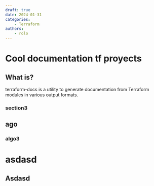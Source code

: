```yaml
---
draft: true 
date: 2024-01-31 
categories:
    - Terraform
authors:
    - rolo
---
```


# Cool documentation tf proyects


## What is?
terraform-docs is a utility to generate documentation from Terraform modules in various output formats.

### section3

## ago

### algo3 

# asdasd

## Asdasd